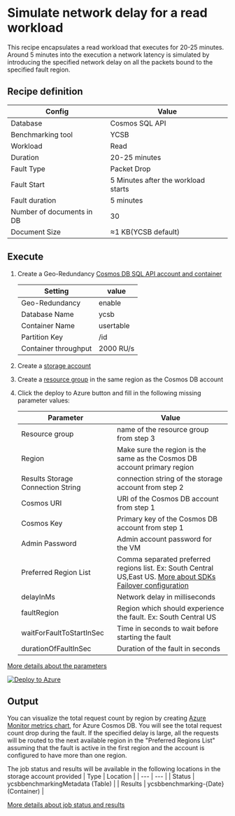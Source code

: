 # Simulate network delay for a read workload

This recipe encapsulates a read workload that executes for 20-25 minutes. Around 5 minutes into the execution a network latency is simulated by introducing the specified network delay on all the packets bound to the specified fault region. 

## Recipe definition 

|  Config   |  Value   |
| --- | --- |
| Database | Cosmos SQL API |
| Benchmarking tool | YCSB |
| Workload | Read |
| Duration | 20-25 minutes |
| Fault Type | Packet Drop |
| Fault Start | 5 Minutes after the workload starts |
| Fault duration | 5 minutes |
| Number of documents in DB | 30 |
| Document Size | ≈1 KB(YCSB default) |

## Execute
1. Create a Geo-Redundancy [Cosmos DB SQL API account and container](https://learn.microsoft.com/en-us/azure/cosmos-db/nosql/quickstart-portal)

   |  Setting   |  value  | 
   | --- | --- |
   | Geo-Redundancy | enable |
   | Database Name | ycsb | 
   | Container Name | usertable | 
   | Partition Key  | /id |
   | Container throughput | 2000 RU/s |
   


3. Create a [storage account](https://learn.microsoft.com/en-us/azure/storage/common/storage-account-create?tabs=azure-portal) 
4. Create a [resource group](https://learn.microsoft.com/en-us/azure/azure-resource-manager/management/manage-resource-groups-portal) in the same region as the Cosmos DB account 
5. Click the deploy to Azure button and fill in the following missing parameter values:

   |  Parameter   |  Value  |
   | --- | --- |
   | Resource group | name of the resource group from step 3 |
   | Region | Make sure the region is the same as the Cosmos DB account primary region |
   | Results Storage Connection String | connection string of the storage account from step 2 |
   | Cosmos URI  | URI of the Cosmos DB account from step 1 |
   | Cosmos Key  | Primary key of the Cosmos DB account from step 1 |
   | Admin Password | Admin account password for the VM |
   | Preferred Region List | Comma separated preferred regions list. Ex: South Central US,East US.  [More about SDKs Failover configuration](https://learn.microsoft.com/en-us/azure/cosmos-db/nosql/troubleshoot-sdk-availability)|
   | delayInMs | Network delay in milliseconds |
   | faultRegion | Region which should experience the fault. Ex: South Central US |
   | waitForFaultToStartInSec | Time in seconds to wait before starting the fault |
   | durationOfFaultInSec| Duration of the fault in seconds |


 [More details about the parameters](../../#basic-configuration)

[![Deploy to Azure](https://aka.ms/deploytoazurebutton)](https://portal.azure.com/#create/Microsoft.Template/uri/https%3A%2F%2Fraw.githubusercontent.com%2FAzure%2Fazure-db-benchmarking%2Fmain%2Fcosmos%2Fsql%2Ftools%2Fchaos%2Fnetwork-faults%2Fdelay%2Frecipes%2Fread-delay%2Fazuredeploy.json)


## Output
You can visualize the total request count by region by creating [Azure Monitor metrics chart](https://learn.microsoft.com/en-us/azure/azure-monitor/essentials/metrics-getting-started), for Azure Cosmos DB. You will see the total request count drop during the fault. If the specified delay is large, all the requests will be routed to the next available region in the "Preferred Regions List" assuming that the fault is active in the first region and the account is configured to have more than one region. 

The job status and results will be available in the following locations in the storage account provided
| Type | Location |
| --- | --- |
| Status  | ycsbbenchmarkingMetadata (Table) |
| Results | ycsbbenchmarking-{Date} (Container) |

 [More details about job status and results](../../#monitoring)
